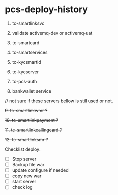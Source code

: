 # pcs-deploy-history
1. tc-smartlinksvc

2. validate activemq-dev or activemq-uat 

3. tc-smartcard

4. tc-smartservices

5. tc-kycsmartid

6. tc-kycserver

7. tc-pcs-auth

8. bankwallet service

// not sure if these servers bellow is still used or not.

~~9. tc-smartlinkwmr ?~~

~~10. tc-smartlinkpayment ?~~

~~11. tc-smartlinkcallingcard ?~~

~~12. tc-smartlinksmr ?~~


Checklist deploy:

- [ ] Stop server
- [ ] Backup file war
- [ ] update configure if needed
- [ ] copy new war
- [ ] start server
- [ ] check log
